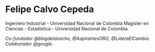 # Felipe Calvo Cepeda
Ingeniero Industrial - Universidad Nacional de Colombia
Magíster en Ciencias - Estadística  - Universidad Nacional de Colombia

_Co-fundador @blogdelanacho, @AspirantesORG, @LideraElCambio. Colaborador @google._
